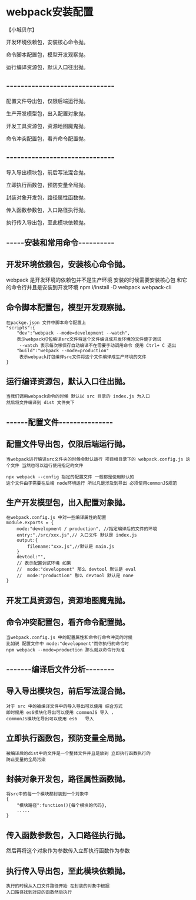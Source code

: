 # webpack安装配置
【小城贝尔】

开发环境依赖包，安装核心命令抛。

命令脚本配置包，模型开发观察抛。

运行编译资源包，默认入口往出抛。
## ------------------------------
配置文件导出包，仅限后端运行抛。

生产开发模型包，出入配置对象抛。

开发工具资源包，资源地图魔鬼抛。

命令冲突配置包，看齐命令配置抛。
## ------------------------------
导入导出模块包，前后写法混合抛。

立即执行函数包，预防变量全局抛。

封装对象开发包，路径属性函数抛。

传入函数参数包，入口路径执行抛。

执行传入导出包，至此模块依赖抛。
## -----安装和常用命令----------
## 开发环境依赖包，安装核心命令抛。
   webpack 是开发环境的依赖包并不是生产环境
   安装的时候需要安装核心包 和它的命令行并且是安装到开发环境
   npm i/install -D webpack webpack-cli
## 命令脚本配置包，模型开发观察抛。
    在packge.json 文件中脚本命令配置上
    "scripts":{
        "dev":"webpack --mode=development --watch", 
        表示webpack打包编译src文件将这个文件编译成开发环境的文件便于调试
         --watch 表示每次移保存自动编译不在需要手动调用命令 使用 Ctrl+ C 退出
        "build":"webpack --mode=production"
         表示webpack打包编译src文件将这个文件编译成生产环境的文件
    }
## 运行编译资源包，默认入口往出抛。
    当我们调用webpack命令的时候 默认以 src 目录的 index.js 为入口
    然后将文件编译到 dist 文件夹下
## ------配置文件---------------
## 配置文件导出包，仅限后端运行抛。
    当webpack进行编译src文件夹的时候会默认运行 项目根目录下的 webpack.config.js 这个文件 当然也可以运行使用指定的文件

    npx webpack --config 指定的配置文件 一般都是使用默认的
    这个文件由于需要在后端 node环境运行 所以凡是涉及到导出 必须使用commonJS规范
## 生产开发模型包，出入配置对象抛。
    在webpack.config.js 中对一些编译属性的配置
    module.exports = {
        mode:"development / production", //指定编译后的文件的环境
        entry:"./src/xxx.js",// 入口文件 默认是 index.js
        output:{
            filename:"xxx.js",//默认是 main.js
        }
        devtool:"",
        // 表示配置调试环境 如果  
        //  mode:"development" 那么 devtool 默认是 eval
        //  mode:"production" 那么 devtool 默认是 none
    }
## 开发工具资源包，资源地图魔鬼抛。
## 命令冲突配置包，看齐命令配置抛。
    当webpack.config.js 中的配置属性和命令行命令冲突的时候
    比如说 配置文件中 mode:"development"而你执行的命令时
    npm webpack --mode=production 那么就以命令行为准
## -------编译后文件分析--------
## 导入导出模块包，前后写法混合抛。
    对于 src 中的被编译文件中的导入导出可以使用 综合方式
    即时候用 es6模块化导出可以使用 commonJS 导入 ，
    commonJS模块化导出可以使用 es6   导入
## 立即执行函数包，预防变量全局抛。
    被编译后的dist中的文件是一个整体文件并且是放到 立即执行函数执行的
    防止变量的全局污染
## 封装对象开发包，路径属性函数抛。
    将src中的每一个模块都封装到一个对象中 
    {
        "模块路径":function(){每个模块的代码},
        .....
    }
## 传入函数参数包，入口路径执行抛。
   然后再将这个对象作为参数传入立即执行函数作为参数
## 执行传入导出包，至此模块依赖抛。
    执行的时候从入口文件路径开始 在封装的对象中根据
    入口路径找到对应的函数然后执行